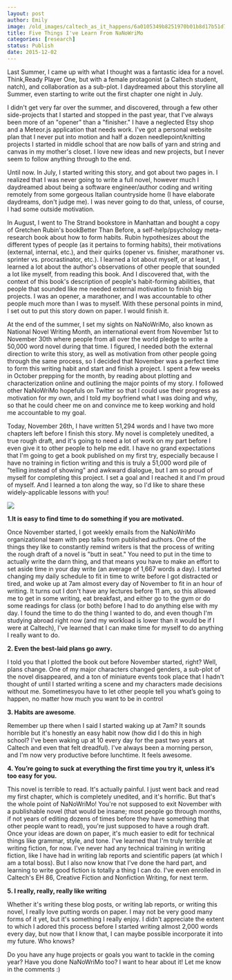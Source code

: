 ```yaml
---
layout: post
author: Emily
image: /old_images/caltech_as_it_happens/6a0105349b8251970b01b8d17b51d7970c.png
title: Five Things I've Learn From NaNoWriMo 
categories: [research]
status: Publish
date: 2015-12-02
---
```



Last Summer, I came up with what I thought was a fantastic idea for a novel. Think,Ready Player One, but with a female protagonist (a Caltech student, natch), and collaboration as a sub-plot. I daydreamed about this storyline all Summer, even starting to write out the first chapter one night in July.

I didn't get very far over the summer, and discovered, through a few other side-projects that I started and stopped in the past year, that I've always been more of an "opener" than a "finisher." I have a neglected Etsy shop and a Meteor.js application that needs work. I've got a personal website plan that I never put into motion and half a dozen needlepoint/knitting projects I started in middle school that are now balls of yarn and string and canvas in my mother's closet. I love new ideas and new projects, but I never seem to follow anything through to the end.

Until now. In July, I started writing this story, and got about two pages in. I realized that I was never going to write a full novel, however much I daydreamed about being a software engineer/author coding and writing remotely from some gorgeous Italian countryside home (I have elaborate daydreams, don't judge me). I was never going to do that, unless, of course, I had some outside motivation.

In August, I went to The Strand bookstore in Manhattan and bought a copy of Gretchen Rubin's bookBetter Than Before, a self-help/psychology meta-research book about how to form habits. Rubin hypothesizes about the different types of people (as it pertains to forming habits), their motivations (external, internal, etc.), and their quirks (opener vs. finisher, marathoner vs. sprinter vs. procrastinator, etc.). I learned a lot about myself, or at least, I learned a lot about the author's observations of other people that sounded a lot like myself, from reading this book. And I discovered that, with the context of this book's description of people's habit-forming abilities, that people that sounded like me needed external motivation to finish big projects. I was an opener, a marathoner, and I was accountable to other people much more than I was to myself. With these personal points in mind, I set out to put this story down on paper. I would finish it.

At the end of the summer, I set my sights on NaNoWriMo, also known as National Novel Writing Month, an international event from November 1st to November 30th where people from all over the world pledge to write a 50,000 word novel during that time. I figured, I needed both the external direction to write this story, as well as motivation from other people going through the same process, so I decided that November was a perfect time to form this writing habit and start and finish a project. I spent a few weeks in October prepping for the month, by reading about plotting and characterization online and outlining the major points of my story. I followed other NaNoWriMo hopefuls on Twitter so that I could use their progress as motivation for my own, and I told my boyfriend what I was doing and why, so that he could cheer me on and convince me to keep working and hold me accountable to my goal.

Today, November 26th, I have written 51,294 words and I have two more chapters left before I finish this story. My novel is completely unedited, a true rough draft, and it's going to need a lot of work on my part before I even give it to other people to help me edit. I have no grand expectations that I'm going to get a book published on my first try, especially because I have no training in fiction writing and this is truly a 51,000 word pile of "telling instead of showing" and awkward dialogue, but I am so proud of myself for completing this project. I set a goal and I reached it and I'm proud of myself. And I learned a ton along the way, so I'd like to share these widely-applicable lessons with you!


![](/old_images/caltech_as_it_happens/6a0105349b8251970b01b7c7f19acb970b.png)

**1.It is easy to find time to do something if you are motivated.**

Once November started, I got weekly emails from the NaNoWriMo organizational team with pep talks from published authors. One of the things they like to constantly remind writers is that the process of writing the rough draft of a novel is "butt in seat." You need to put in the time to actually write the darn thing, and that means you have to make an effort to set aside time in your day write (an average of 1,667 words a day). I started changing my daily schedule to fit in time to write before I got distracted or tired, and woke up at 7am almost every day of November to fit in an hour of writing. It turns out I don't have any lectures before 11 am, so this allowed me to get in some writing, eat breakfast, and either go to the gym or do some readings for class (or both) before I had to do anything else with my day. I found the time to do the thing I wanted to do, and even though I'm studying abroad right now (and my workload is lower than it would be if I were at Caltech), I've learned that I can make time for myself to do anything I really want to do.

**2. Even the best-laid plans go awry.**

I told you that I plotted the book out before November started, right? Well, plans change. One of my major characters changed genders, a sub-plot of the novel disappeared, and a ton of miniature events took place that I hadn't thought of until I started writing a scene and my characters made decisions without me. Sometimesyou have to let other people tell you what’s going to happen, no matter how much you want to be in control

**3. Habits are awesome**.

Remember up there when I said I started waking up at 7am? It sounds horrible but it's honestly an easy habit now (how did I do this in high school? I've been waking up at 10 every day for the past two years at Caltech and even that felt dreadful). I've always been a morning person, and I'm now very productive before lunchtime. It feels awesome.

**4. You’re going to suck at everything the first time you try it, unless it’s too easy for you.**

This novel is terrible to read. It's actually painful. I just went back and read my first chapter, which is completely unedited, and it's horrific. But that's the whole point of NaNoWriMo! You're not supposed to exit November with a publishable novel (that would be insane; most people go through months, if not years of editing dozens of times before they have something that other people want to read), you're just supposed to have a rough draft. Once your ideas are down on paper, it's much easier to edit for technical things like grammar, style, and tone. I've learned that I'm truly terrible at writing fiction, for now. I've never had any technical training in writing fiction, like I have had in writing lab reports and scientific papers (at which I am a total boss). But I also now know that I've done the hard part, and learning to write good fiction is totally a thing I can do. I've even enrolled in Caltech's EH 86, Creative Fiction and Nonfiction Writing, for next term.

**5. I really, really, really like writing**

Whether it's writing these blog posts, or writing lab reports, or writing this novel, I really love putting words on paper. I may not be very good many forms of it yet, but it's something I really enjoy. I didn't appreciate the extent to which I adored this process before I started writing almost 2,000 words every day, but now that I know that, I can maybe possible incorporate it into my future. Who knows?

Do you have any huge projects or goals you want to tackle in the coming year? Have you done NaNoWriMo too? I want to hear about it! Let me know in the comments :)


